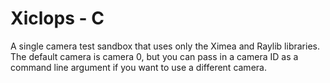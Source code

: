 # Xiclops - C

A single camera test sandbox that uses only the Ximea and Raylib libraries.
The default camera is camera 0, but you can pass in a camera ID as a command
line argument if you want to use a different camera.
